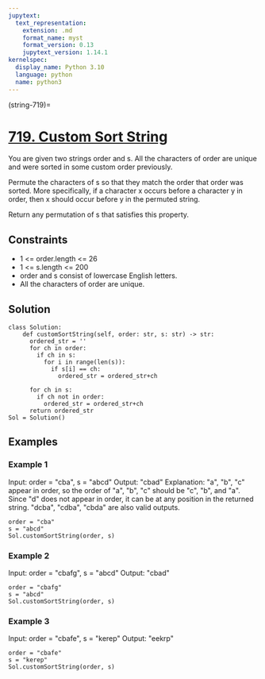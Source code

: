 ```yaml
---
jupytext:
  text_representation:
    extension: .md
    format_name: myst
    format_version: 0.13
    jupytext_version: 1.14.1
kernelspec:
  display_name: Python 3.10
  language: python
  name: python3
---
```


(string-719)=
# [719. Custom Sort String](https://leetcode.com/problems/custom-sort-string/)

You are given two strings order and s. All the characters of order are unique and were sorted in some custom order previously.

Permute the characters of s so that they match the order that order was sorted. More specifically, if a character x occurs before a character y in order, then x should occur before y in the permuted string.

Return any permutation of s that satisfies this property.

## Constraints

- 1 <= order.length <= 26
- 1 <= s.length <= 200
- order and s consist of lowercase English letters.
- All the characters of order are unique.

## Solution

```{code-cell} ipython3
class Solution:
    def customSortString(self, order: str, s: str) -> str:
      ordered_str = ''
      for ch in order:
        if ch in s:
          for i in range(len(s)):
            if s[i] == ch:
              ordered_str = ordered_str+ch
      
      for ch in s:
        if ch not in order:
          ordered_str = ordered_str+ch
      return ordered_str
Sol = Solution()
```

## Examples

### Example 1

Input: order = "cba", s = "abcd"
Output: "cbad"
Explanation:
"a", "b", "c" appear in order, so the order of "a", "b", "c" should be "c", "b", and "a". 
Since "d" does not appear in order, it can be at any position in the returned string. "dcba", "cdba", "cbda" are also valid outputs.

```{code-cell} ipython3
order = "cba"
s = "abcd"
Sol.customSortString(order, s)
```

### Example 2

Input: order = "cbafg", s = "abcd"
Output: "cbad"

```{code-cell} ipython3
order = "cbafg"
s = "abcd"
Sol.customSortString(order, s)
```

### Example 3

Input: order = "cbafe", s = "kerep"
Output: "eekrp"

```{code-cell} ipython3
order = "cbafe"
s = "kerep"
Sol.customSortString(order, s)
```
